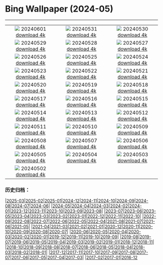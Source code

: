 # Bing Wallpaper (2024-05)
**************
| | | |
| :----: | :----: | :----: |
| ![](https://www.bing.com/th?id=OHR.YorkshireDalesNP_EN-US6104560581_1920x1080.jpg) 20240601 [download 4k](https://www.bing.com/th?id=OHR.YorkshireDalesNP_EN-US6104560581_UHD.jpg) | ![](https://www.bing.com/th?id=OHR.Everglades90th_EN-US5663293086_1920x1080.jpg) 20240531 [download 4k](https://www.bing.com/th?id=OHR.Everglades90th_EN-US5663293086_UHD.jpg) | ![](https://www.bing.com/th?id=OHR.MullOtter_EN-US5451978021_1920x1080.jpg) 20240530 [download 4k](https://www.bing.com/th?id=OHR.MullOtter_EN-US5451978021_UHD.jpg) |
| ![](https://www.bing.com/th?id=OHR.MeteoraMonastery_EN-US5286293282_1920x1080.jpg) 20240529 [download 4k](https://www.bing.com/th?id=OHR.MeteoraMonastery_EN-US5286293282_UHD.jpg) | ![](https://www.bing.com/th?id=OHR.MemorialFlags_EN-US5086740860_1920x1080.jpg) 20240528 [download 4k](https://www.bing.com/th?id=OHR.MemorialFlags_EN-US5086740860_UHD.jpg) | ![](https://www.bing.com/th?id=OHR.MethowWildflowers_EN-US4937353385_1920x1080.jpg) 20240527 [download 4k](https://www.bing.com/th?id=OHR.MethowWildflowers_EN-US4937353385_UHD.jpg) |
| ![](https://www.bing.com/th?id=OHR.MoroccoBenhaddou_EN-US4848616753_1920x1080.jpg) 20240526 [download 4k](https://www.bing.com/th?id=OHR.MoroccoBenhaddou_EN-US4848616753_UHD.jpg) | ![](https://www.bing.com/th?id=OHR.OrdesaNationalPark_EN-US4779461538_1920x1080.jpg) 20240525 [download 4k](https://www.bing.com/th?id=OHR.OrdesaNationalPark_EN-US4779461538_UHD.jpg) | ![](https://www.bing.com/th?id=OHR.IndianStarTortoise_EN-US4160827746_1920x1080.jpg) 20240524 [download 4k](https://www.bing.com/th?id=OHR.IndianStarTortoise_EN-US4160827746_UHD.jpg) |
| ![](https://www.bing.com/th?id=OHR.SnowGumTasmania_EN-US4058572259_1920x1080.jpg) 20240523 [download 4k](https://www.bing.com/th?id=OHR.SnowGumTasmania_EN-US4058572259_UHD.jpg) | ![](https://www.bing.com/th?id=OHR.MalaysiaTea_EN-US3322214623_1920x1080.jpg) 20240522 [download 4k](https://www.bing.com/th?id=OHR.MalaysiaTea_EN-US3322214623_UHD.jpg) | ![](https://www.bing.com/th?id=OHR.HoneycombBee_EN-US2941694554_1920x1080.jpg) 20240521 [download 4k](https://www.bing.com/th?id=OHR.HoneycombBee_EN-US2941694554_UHD.jpg) |
| ![](https://www.bing.com/th?id=OHR.VernazzaItaly_EN-US2643430613_1920x1080.jpg) 20240520 [download 4k](https://www.bing.com/th?id=OHR.VernazzaItaly_EN-US2643430613_UHD.jpg) | ![](https://www.bing.com/th?id=OHR.MuseumWhale_EN-US2412212162_1920x1080.jpg) 20240519 [download 4k](https://www.bing.com/th?id=OHR.MuseumWhale_EN-US2412212162_UHD.jpg) | ![](https://www.bing.com/th?id=OHR.TarangireElephants_EN-US8865263185_1920x1080.jpg) 20240518 [download 4k](https://www.bing.com/th?id=OHR.TarangireElephants_EN-US8865263185_UHD.jpg) |
| ![](https://www.bing.com/th?id=OHR.DayOfLight_EN-US1723401316_1920x1080.jpg) 20240517 [download 4k](https://www.bing.com/th?id=OHR.DayOfLight_EN-US1723401316_UHD.jpg) | ![](https://www.bing.com/th?id=OHR.BlueCityIndia_EN-US1593809891_1920x1080.jpg) 20240516 [download 4k](https://www.bing.com/th?id=OHR.BlueCityIndia_EN-US1593809891_UHD.jpg) | ![](https://www.bing.com/th?id=OHR.CarlsbadNP_EN-US2282243740_1920x1080.jpg) 20240515 [download 4k](https://www.bing.com/th?id=OHR.CarlsbadNP_EN-US2282243740_UHD.jpg) |
| ![](https://www.bing.com/th?id=OHR.NamibiaCanyon_EN-US1337379319_1920x1080.jpg) 20240514 [download 4k](https://www.bing.com/th?id=OHR.NamibiaCanyon_EN-US1337379319_UHD.jpg) | ![](https://www.bing.com/th?id=OHR.GuanacoMother_EN-US1023542218_1920x1080.jpg) 20240513 [download 4k](https://www.bing.com/th?id=OHR.GuanacoMother_EN-US1023542218_UHD.jpg) | ![](https://www.bing.com/th?id=OHR.TexasIndigoBunting_EN-US0916417036_1920x1080.jpg) 20240512 [download 4k](https://www.bing.com/th?id=OHR.TexasIndigoBunting_EN-US0916417036_UHD.jpg) |
| ![](https://www.bing.com/th?id=OHR.MisoolRajaAmpat_EN-US0805176947_1920x1080.jpg) 20240511 [download 4k](https://www.bing.com/th?id=OHR.MisoolRajaAmpat_EN-US0805176947_UHD.jpg) | ![](https://www.bing.com/th?id=OHR.EmirganPark_EN-US0659286862_1920x1080.jpg) 20240510 [download 4k](https://www.bing.com/th?id=OHR.EmirganPark_EN-US0659286862_UHD.jpg) | ![](https://www.bing.com/th?id=OHR.PortMarseille_EN-US0558123049_1920x1080.jpg) 20240509 [download 4k](https://www.bing.com/th?id=OHR.PortMarseille_EN-US0558123049_UHD.jpg) |
| ![](https://www.bing.com/th?id=OHR.LittleDuckling_EN-US0447954247_1920x1080.jpg) 20240508 [download 4k](https://www.bing.com/th?id=OHR.LittleDuckling_EN-US0447954247_UHD.jpg) | ![](https://www.bing.com/th?id=OHR.TheRoachesPeakDistrict_EN-US9733115206_1920x1080.jpg) 20240507 [download 4k](https://www.bing.com/th?id=OHR.TheRoachesPeakDistrict_EN-US9733115206_UHD.jpg) | ![](https://www.bing.com/th?id=OHR.SanMiguelAllende_EN-US9621237021_1920x1080.jpg) 20240506 [download 4k](https://www.bing.com/th?id=OHR.SanMiguelAllende_EN-US9621237021_UHD.jpg) |
| ![](https://www.bing.com/th?id=OHR.JediMonastery_EN-US9398447907_1920x1080.jpg) 20240505 [download 4k](https://www.bing.com/th?id=OHR.JediMonastery_EN-US9398447907_UHD.jpg) | ![](https://www.bing.com/th?id=OHR.SonoranSpring_EN-US9207877073_1920x1080.jpg) 20240504 [download 4k](https://www.bing.com/th?id=OHR.SonoranSpring_EN-US9207877073_UHD.jpg) | ![](https://www.bing.com/th?id=OHR.CratersOfTheMoon_EN-US6516727783_1920x1080.jpg) 20240503 [download 4k](https://www.bing.com/th?id=OHR.CratersOfTheMoon_EN-US6516727783_UHD.jpg) |
| ![](https://www.bing.com/th?id=OHR.HawaiianLei_EN-US6290126556_1920x1080.jpg) 20240502 [download 4k](https://www.bing.com/th?id=OHR.HawaiianLei_EN-US6290126556_UHD.jpg) |  |  |

### 历史归档：

|[2025-03](2025-03/2025-03.md)|[2025-02](2025-02/2025-02.md)|[2025-01](2025-01/2025-01.md)|[2024-12](2024-12/2024-12.md)|[2024-11](2024-11/2024-11.md)|[2024-10](2024-10/2024-10.md)|[2024-09](2024-09/2024-09.md)|[2024-08](2024-08/2024-08.md)|[2024-07](2024-07/2024-07.md)|[2024-06](2024-06/2024-06.md)|
|[2024-05](2024-05/2024-05.md)|[2024-04](2024-04/2024-04.md)|[2024-03](2024-03/2024-03.md)|[2024-02](2024-02/2024-02.md)|[2024-01](2024-01/2024-01.md)|[2023-12](2023-12/2023-12.md)|[2023-11](2023-11/2023-11.md)|[2023-10](2023-10/2023-10.md)|[2023-09](2023-09/2023-09.md)|[2023-08](2023-08/2023-08.md)|
|[2023-07](2023-07/2023-07.md)|[2023-06](2023-06/2023-06.md)|[2023-05](2023-05/2023-05.md)|[2023-04](2023-04/2023-04.md)|[2023-03](2023-03/2023-03.md)|[2023-02](2023-02/2023-02.md)|[2023-01](2023-01/2023-01.md)|[2022-12](2022-12/2022-12.md)|[2022-11](2022-11/2022-11.md)|[2022-10](2022-10/2022-10.md)|
|[2022-09](2022-09/2022-09.md)|[2022-08](2022-08/2022-08.md)|[2022-07](2022-07/2022-07.md)|[2022-06](2022-06/2022-06.md)|[2022-05](2022-05/2022-05.md)|[2022-04](2022-04/2022-04.md)|[2021-08](2021-08/2021-08.md)|[2021-07](2021-07/2021-07.md)|[2021-06](2021-06/2021-06.md)|[2021-05](2021-05/2021-05.md)|
|[2021-04](2021-04/2021-04.md)|[2021-03](2021-03/2021-03.md)|[2021-02](2021-02/2021-02.md)|[2021-01](2021-01/2021-01.md)|[2020-12](2020-12/2020-12.md)|[2020-11](2020-11/2020-11.md)|[2020-10](2020-10/2020-10.md)|[2020-09](2020-09/2020-09.md)|[2020-08](2020-08/2020-08.md)|[2020-07](2020-07/2020-07.md)|
|[2020-06](2020-06/2020-06.md)|[2020-05](2020-05/2020-05.md)|[2020-04](2020-04/2020-04.md)|[2020-03](2020-03/2020-03.md)|[2020-02](2020-02/2020-02.md)|[2020-01](2020-01/2020-01.md)|[2019-12](2019-12/2019-12.md)|[2019-11](2019-11/2019-11.md)|[2019-10](2019-10/2019-10.md)|[2019-09](2019-09/2019-09.md)|
|[2019-08](2019-08/2019-08.md)|[2019-07](2019-07/2019-07.md)|[2019-06](2019-06/2019-06.md)|[2019-05](2019-05/2019-05.md)|[2019-04](2019-04/2019-04.md)|[2019-03](2019-03/2019-03.md)|[2019-02](2019-02/2019-02.md)|[2019-01](2019-01/2019-01.md)|[2018-12](2018-12/2018-12.md)|[2018-11](2018-11/2018-11.md)|
|[2018-10](2018-10/2018-10.md)|[2018-09](2018-09/2018-09.md)|[2018-08](2018-08/2018-08.md)|[2018-07](2018-07/2018-07.md)|[2018-06](2018-06/2018-06.md)|[2018-05](2018-05/2018-05.md)|[2018-04](2018-04/2018-04.md)|[2018-03](2018-03/2018-03.md)|[2018-02](2018-02/2018-02.md)|[2018-01](2018-01/2018-01.md)|
|[2017-12](2017-12/2017-12.md)|[2017-11](2017-11/2017-11.md)|[2017-10](2017-10/2017-10.md)|[2017-09](2017-09/2017-09.md)|[2017-08](2017-08/2017-08.md)|[2017-07](2017-07/2017-07.md)|[2017-06](2017-06/2017-06.md)|[2017-05](2017-05/2017-05.md)|[2017-04](2017-04/2017-04.md)|[2017-03](2017-03/2017-03.md)|
|[2017-02](2017-02/2017-02.md)|[2017-01](2017-01/2017-01.md)|[2016-12](2016-12/2016-12.md)